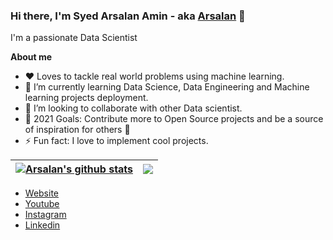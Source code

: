 ### Hi there, I'm Syed Arsalan Amin - aka [Arsalan](https://syedarsalanamin.github.io/SyedArsalanAmin/) 👋

I'm a passionate Data Scientist

**About me**

- ❤️ Loves to tackle real world problems using machine learning.
- 🌱 I’m currently learning Data Science, Data Engineering and Machine learning projects deployment.
- 👯 I’m looking to collaborate with other Data scientist.
- 🥅 2021 Goals: Contribute more to Open Source projects and be a source of inspiration for others 🤤
- ⚡ Fun fact: I love to implement cool projects.


| <a href="https://github.com/SyedArsalanAmin/github-readme-stats"><img align="center" src="https://github-readme-stats.vercel.app/api?username=SyedArsalanAmin&show_icons=true&include_all_commits=true&theme=buefy&hide_border=true" alt="Arsalan's github stats" /></a> | <a href="https://github.com/anuraghazra/github-readme-stats"><img align="center" src="https://github-readme-stats.vercel.app/api/top-langs/?username=SyedArsalanAmin&layout=compact&theme=buefy&hide_border=true" /></a> |
| ------------- | ------------- |

- [Website](https://syedarsalanamin.github.io/Aboutme/)
- [Youtube](https://www.youtube.com/channel/UCo0HF7JcJ2i0qMQ1sThgGqw)
- [Instagram](https://www.instagram.com/sarsalan.amin/)
- [Linkedin](https://www.linkedin.com/in/sarsalanamin/)


